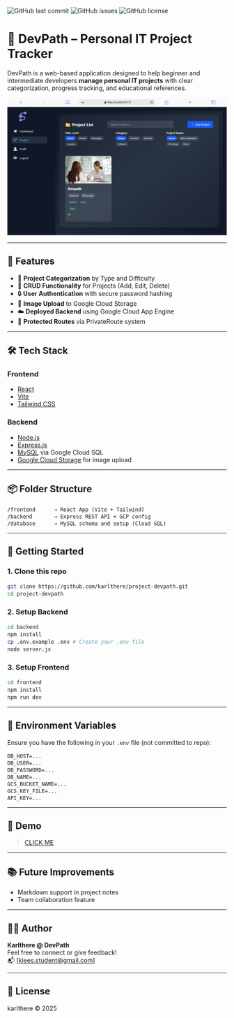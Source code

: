 ![GitHub last commit](https://img.shields.io/github/last-commit/karlthere/project-gcloud)
![GitHub issues](https://img.shields.io/github/issues/karlthere/project-gcloud)
![GitHub license](https://img.shields.io/github/license/karlthere/project-gcloud)



# 🚀 DevPath – Personal IT Project Tracker

DevPath is a web-based application designed to help beginner and intermediate developers **manage personal IT projects** with clear categorization, progress tracking, and educational references.

![DevPath Screenshot](/public/eg.png) 

---

## 🌟 Features

- 🧩 **Project Categorization** by Type and Difficulty  
- 📌 **CRUD Functionality** for Projects (Add, Edit, Delete)  
- 🔒 **User Authentication** with secure password hashing  
- 📁 **Image Upload** to Google Cloud Storage  
- ☁️ **Deployed Backend** using Google Cloud App Engine  
- 🔐 **Protected Routes** via PrivateRoute system

---

## 🛠 Tech Stack

### Frontend
- [React](https://reactjs.org/)
- [Vite](https://vitejs.dev/)
- [Tailwind CSS](https://tailwindcss.com/)

### Backend
- [Node.js](https://nodejs.org/)
- [Express.js](https://expressjs.com/)
- [MySQL](https://www.mysql.com/) via Google Cloud SQL
- [Google Cloud Storage](https://cloud.google.com/storage) for image upload

---

## 📦 Folder Structure

```
/frontend      → React App (Vite + Tailwind)
/backend       → Express REST API + GCP config
/database      → MySQL schema and setup (Cloud SQL)
```

---

## 🚀 Getting Started

### 1. Clone this repo

```bash
git clone https://github.com/karlthere/project-devpath.git
cd project-devpath
```

### 2. Setup Backend

```bash
cd backend
npm install
cp .env.example .env # Create your .env file
node server.js
```

### 3. Setup Frontend

```bash
cd frontend
npm install
npm run dev
```

---

## 🔑 Environment Variables

Ensure you have the following in your `.env` file (not committed to repo):

```
DB_HOST=...
DB_USER=...
DB_PASSWORD=...
DB_NAME=...
GCS_BUCKET_NAME=...
GCS_KEY_FILE=...
API_KEY=...
```

---

## 📸 Demo

> [CLICK ME](https://youtu.be/BIf221nMXSE?si=nnPZicEIueRfnxCi)

---

## 📚 Future Improvements

- Markdown support in project notes
- Team collaboration feature

---

## 🧑‍💻 Author

**Karlthere @ DevPath**  
Feel free to connect or give feedback!  
📬 [kiees.student@gmail.com]

---

## 📄 License

karlthere © 2025
